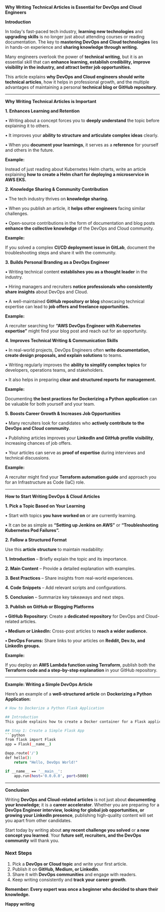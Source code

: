 **Why Writing Technical Articles is Essential for DevOps and Cloud Engineers**

**Introduction**

In today's fast-paced tech industry, **learning new technologies** and **upgrading skills** is no longer just about attending courses or reading documentation. The key to **mastering DevOps and Cloud technologies** lies in hands-on experience and **sharing knowledge through writing.**

Many engineers overlook the power of **technical writing**, but it is an essential skill that can **enhance learning, establish credibility, improve visibility in the industry, and attract better job opportunities.**

This article explains **why DevOps and Cloud engineers should write technical articles**, how it helps in professional growth, and the multiple advantages of maintaining a personal **technical blog or GitHub repository**.

---

**Why Writing Technical Articles is Important**

**1. Enhances Learning and Retention**

•	Writing about a concept forces you to **deeply understand** the topic before explaining it to others.

•	It improves your **ability to structure and articulate complex ideas** clearly.

•	When you **document your learnings**, it serves as a **reference** for yourself and others in the future.

**Example:**

Instead of just reading about Kubernetes Helm charts, write an article explaining **how to create a Helm chart for deploying a microservice in AWS EKS.**

**2. Knowledge Sharing & Community Contribution**

•	The tech industry thrives on **knowledge sharing.**

•	When you publish an article, it **helps other engineers** facing similar challenges.

•	Open-source contributions in the form of documentation and blog posts **enhance the collective knowledge** of the DevOps and Cloud community.

**Example:**

If you solved a complex **CI/CD deployment issue in GitLab**, document the troubleshooting steps and share it with the community.

**3. Builds Personal Branding as a DevOps Engineer**

•	Writing technical content **establishes you as a thought leader** in the industry.

•	Hiring managers and recruiters **notice professionals who consistently share insights** about DevOps and Cloud.

•	A well-maintained **GitHub repository or blog** showcasing technical expertise can lead to **job offers and freelance opportunities.**

**Example:**

A recruiter searching for **“AWS DevOps Engineer with Kubernetes expertise”** might find your blog post and reach out for an opportunity.

**4. Improves Technical Writing & Communication Skills**

•	In real-world projects, DevOps Engineers often **write documentation, create design proposals, and explain solutions** to teams.

•	Writing regularly improves the **ability to simplify complex topics** for developers, operations teams, and stakeholders.

•	It also helps in preparing **clear and structured reports for management.**

**Example:**

Documenting **the best practices for Dockerizing a Python application** can be valuable for both yourself and your team.

**5. Boosts Career Growth & Increases Job Opportunities**

•	Many recruiters look for candidates who **actively contribute to the DevOps and Cloud community.**

•	Publishing articles improves your **LinkedIn and GitHub profile visibility**, increasing chances of job offers.

•	Your articles can serve as **proof of expertise** during interviews and technical discussions.

**Example:**

A recruiter might find your **Terraform automation guide** and approach you for an Infrastructure as Code (IaC) role.

---

**How to Start Writing DevOps & Cloud Articles**

**1. Pick a Topic Based on Your Learning**

•	Start with topics **you have worked on** or are currently learning.

•	It can be as simple as **“Setting up Jenkins on AWS”** or **“Troubleshooting Kubernetes Pod Failures”.**

**2. Follow a Structured Format**

Use this **article structure** to maintain readability:

**1.	Introduction** – Briefly explain the topic and its importance.

**2.	Main Content** – Provide a detailed explanation with examples.

**3.	Best Practices** – Share insights from real-world experiences.

**4.	Code Snippets** – Add relevant scripts and configurations.

**5.	Conclusion** – Summarize key takeaways and next steps.

**3. Publish on GitHub or Blogging Platforms**

**•	GitHub Repository:** Create a **dedicated repository** for DevOps and Cloud-related articles.

**•	Medium or LinkedIn:** Cross-post articles to **reach a wider audience.**

**•	DevOps Forums:** Share links to your articles on **Reddit, Dev.to, and LinkedIn groups.**

**Example:**

If you deploy an **AWS Lambda function using Terraform**, publish both the **Terraform code and a step-by-step explanation** in your GitHub repository.

---

**Example: Writing a Simple DevOps Article**

Here’s an example of a **well-structured article** on **Dockerizing a Python Application:**

```sh
# How to Dockerize a Python Flask Application

## Introduction
This guide explains how to create a Docker container for a Flask application.

## Step 1: Create a Simple Flask App
```python
from flask import Flask
app = Flask(__name__)

@app.route('/')
def hello():
    return "Hello, DevOps World!"

if __name__ == '__main__':
    app.run(host='0.0.0.0', port=5000)
```

---

**Conclusion**

Writing **DevOps and Cloud-related articles** is not just about **documenting your knowledge**; it is a **career accelerator**. Whether you are preparing for a **DevOps Engineer interview, looking for global job opportunities, or growing your LinkedIn presence**, publishing high-quality content will set you apart from other candidates.  

Start today by writing about **any recent challenge you solved** or **a new concept you learned**. Your **future self, recruiters, and the DevOps community** will thank you.

### Next Steps  

1. Pick a **DevOps or Cloud topic** and write your first article.  
2. Publish it on **GitHub, Medium, or LinkedIn**.  
3. Share it with **DevOps communities** and engage with readers.  
4. Keep writing consistently and **track your career growth**.  

**Remember: Every expert was once a beginner who decided to share their knowledge.**

**Happy writing**
